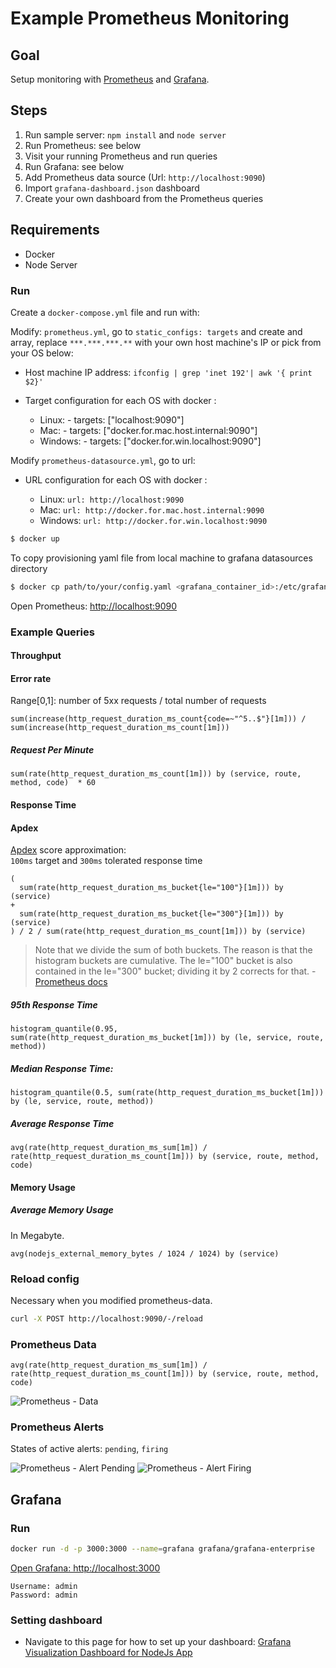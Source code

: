 # Example Prometheus Monitoring

## Goal

Setup monitoring with [Prometheus](https://prometheus.io) and [Grafana](https://grafana.com).

## Steps

1. Run sample server: `npm install` and `node server`
2. Run Prometheus: see below
3. Visit your running Prometheus and run queries
4. Run Grafana: see below
5. Add Prometheus data source (Url: `http://localhost:9090`)
6. Import `grafana-dashboard.json` dashboard
7. Create your own dashboard from the Prometheus queries

## Requirements

- Docker
- Node Server

### Run

Create a `docker-compose.yml` file and run with:

Modify: `prometheus.yml`, go to `static_configs: targets` and create and array, replace `***.***.***.**` with your own host machine's IP or pick from your OS below:

- Host machine IP address: `ifconfig | grep 'inet 192'| awk '{ print $2}'`
- Target configuration for each OS with docker :

  - Linux: - targets: ["localhost:9090"]
  - Mac: - targets: ["docker.for.mac.host.internal:9090"]
  - Windows: - targets: ["docker.for.win.localhost:9090"]

Modify `prometheus-datasource.yml`, go to url:

- URL configuration for each OS with docker :

  - Linux: `url: http://localhost:9090`
  - Mac: `url: http://docker.for.mac.host.internal:9090`
  - Windows: `url: http://docker.for.win.localhost:9090`

```sh
$ docker up
```

To copy provisioning yaml file from local machine to grafana datasources directory

```bash
$ docker cp path/to/your/config.yaml <grafana_container_id>:/etc/grafana/provisioning/datasources/

```

Open Prometheus: [http://localhost:9090](http://localhost:9090/graph)

### Example Queries

#### Throughput

#### Error rate

Range[0,1]: number of 5xx requests / total number of requests

```
sum(increase(http_request_duration_ms_count{code=~"^5..$"}[1m])) /  sum(increase(http_request_duration_ms_count[1m]))
```

##### Request Per Minute

```
sum(rate(http_request_duration_ms_count[1m])) by (service, route, method, code)  * 60
```

#### Response Time

#### Apdex

[Apdex](https://en.wikipedia.org/wiki/Apdex) score approximation:  
`100ms` target and `300ms` tolerated response time

```
(
  sum(rate(http_request_duration_ms_bucket{le="100"}[1m])) by (service)
+
  sum(rate(http_request_duration_ms_bucket{le="300"}[1m])) by (service)
) / 2 / sum(rate(http_request_duration_ms_count[1m])) by (service)
```

> Note that we divide the sum of both buckets. The reason is that the histogram buckets are cumulative. The le="100" bucket is also contained in the le="300" bucket; dividing it by 2 corrects for that. - [Prometheus docs](https://prometheus.io/docs/practices/histograms/#apdex-score)

##### 95th Response Time

```
histogram_quantile(0.95, sum(rate(http_request_duration_ms_bucket[1m])) by (le, service, route, method))
```

##### Median Response Time:

```
histogram_quantile(0.5, sum(rate(http_request_duration_ms_bucket[1m])) by (le, service, route, method))
```

##### Average Response Time

```
avg(rate(http_request_duration_ms_sum[1m]) / rate(http_request_duration_ms_count[1m])) by (service, route, method, code)
```

#### Memory Usage

##### Average Memory Usage

In Megabyte.

```
avg(nodejs_external_memory_bytes / 1024 / 1024) by (service)
```

### Reload config

Necessary when you modified prometheus-data.

```sh
curl -X POST http://localhost:9090/-/reload
```

### Prometheus Data

```
avg(rate(http_request_duration_ms_sum[1m]) / rate(http_request_duration_ms_count[1m])) by (service, route, method, code)
```

![Prometheus - Data](/images/prometheus-data.png)

### Prometheus Alerts

States of active alerts: `pending`, `firing`

![Prometheus - Alert Pending](/images/prometheus-alert-pending.png)
![Prometheus - Alert Firing](/images/prometheus-alert-firing.png)

## Grafana

### Run

```sh
docker run -d -p 3000:3000 --name=grafana grafana/grafana-enterprise
```

[Open Grafana: http://localhost:3000](http://localhost:3000)

```
Username: admin
Password: admin
```

### Setting dashboard

- Navigate to this page for how to set up your dashboard: [Grafana Visualization Dashboard for NodeJs App](https://dev.to/ziggornif/monitoring-a-nodejs-typescript-application-with-prometheus-and-grafana-43j2)
